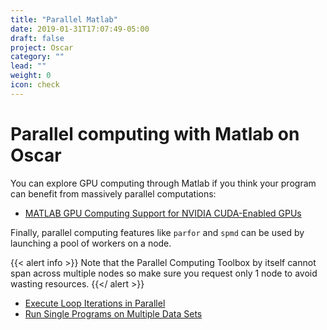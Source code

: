 ```yaml
---
title: "Parallel Matlab"
date: 2019-01-31T17:07:49-05:00
draft: false
project: Oscar
category: ""
lead: ""
weight: 0
icon: check
---
```


# Parallel computing with Matlab on Oscar

You can explore GPU computing through Matlab if you think your program
can benefit from massively parallel computations:

-   [MATLAB GPU Computing Support for NVIDIA CUDA-Enabled
    GPUs](http://www.mathworks.com/discovery/matlab-gpu.html)

Finally, parallel computing features like `parfor` and `spmd` can be
used by launching a pool of workers on a node.

{{< alert info >}}
Note that the Parallel
Computing Toolbox by itself cannot span across multiple nodes so
make sure you request only 1 node to avoid wasting resources.
{{</ alert >}}

-   [Execute Loop Iterations in
    Parallel](http://www.mathworks.com/help/distcomp/parfor.html)
-   [Run Single Programs on Multiple Data
    Sets](http://www.mathworks.com/help/distcomp/execute-simultaneously-on-multiple-data-sets.html)
